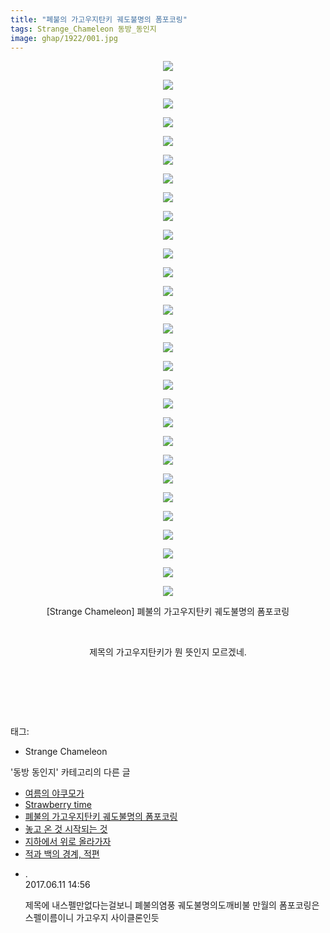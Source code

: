 ```yaml
---
title: "폐불의 가고우지탄키 궤도불명의 폼포코링"
tags: Strange_Chameleon 동방_동인지
image: ghap/1922/001.jpg
---
```

<div class="article">
<p style="text-align: center; clear: none; float: none;"><img src="{{ site.nasurl }}/ghap/1922/001.jpg"/></p>
<p style="text-align: center; clear: none; float: none;"><img src="{{ site.nasurl }}/ghap/1922/002.jpg"/></p>
<p style="text-align: center; clear: none; float: none;"><img src="{{ site.nasurl }}/ghap/1922/003.jpg"/></p>
<p style="text-align: center; clear: none; float: none;"><img src="{{ site.nasurl }}/ghap/1922/004.jpg"/></p>
<p style="text-align: center; clear: none; float: none;"><img src="{{ site.nasurl }}/ghap/1922/005.jpg"/></p>
<p style="text-align: center; clear: none; float: none;"><img src="{{ site.nasurl }}/ghap/1922/006.jpg"/></p>
<p style="text-align: center; clear: none; float: none;"><img src="{{ site.nasurl }}/ghap/1922/007.jpg"/></p>
<p style="text-align: center; clear: none; float: none;"><img src="{{ site.nasurl }}/ghap/1922/008.jpg"/></p>
<p style="text-align: center; clear: none; float: none;"><img src="{{ site.nasurl }}/ghap/1922/009.jpg"/></p>
<p style="text-align: center; clear: none; float: none;"><img src="{{ site.nasurl }}/ghap/1922/010.jpg"/></p>
<p style="text-align: center; clear: none; float: none;"><img src="{{ site.nasurl }}/ghap/1922/011.jpg"/></p>
<p style="text-align: center; clear: none; float: none;"><img src="{{ site.nasurl }}/ghap/1922/012.jpg"/></p>
<p style="text-align: center; clear: none; float: none;"><img src="{{ site.nasurl }}/ghap/1922/013.jpg"/></p>
<p style="text-align: center; clear: none; float: none;"><img src="{{ site.nasurl }}/ghap/1922/014.jpg"/></p>
<p style="text-align: center; clear: none; float: none;"><img src="{{ site.nasurl }}/ghap/1922/015.jpg"/></p>
<p style="text-align: center; clear: none; float: none;"><img src="{{ site.nasurl }}/ghap/1922/016.jpg"/></p>
<p style="text-align: center; clear: none; float: none;"><img src="{{ site.nasurl }}/ghap/1922/017.jpg"/></p>
<p style="text-align: center; clear: none; float: none;"><img src="{{ site.nasurl }}/ghap/1922/018.jpg"/></p>
<p style="text-align: center; clear: none; float: none;"><img src="{{ site.nasurl }}/ghap/1922/019.jpg"/></p>
<p style="text-align: center; clear: none; float: none;"><img src="{{ site.nasurl }}/ghap/1922/020.jpg"/></p>
<p style="text-align: center; clear: none; float: none;"><img src="{{ site.nasurl }}/ghap/1922/021.jpg"/></p>
<p style="text-align: center; clear: none; float: none;"><img src="{{ site.nasurl }}/ghap/1922/022.jpg"/></p>
<p style="text-align: center; clear: none; float: none;"><img src="{{ site.nasurl }}/ghap/1922/023.jpg"/></p>
<p style="text-align: center; clear: none; float: none;"><img src="{{ site.nasurl }}/ghap/1922/024.jpg"/></p>
<p style="text-align: center; clear: none; float: none;"><img src="{{ site.nasurl }}/ghap/1922/025.jpg"/></p>
<p style="text-align: center; clear: none; float: none;"><img src="{{ site.nasurl }}/ghap/1922/026.jpg"/></p>
<p style="text-align: center; clear: none; float: none;"><img src="{{ site.nasurl }}/ghap/1922/027.jpg"/></p>
<p style="text-align: center; clear: none; float: none;"><img src="{{ site.nasurl }}/ghap/1922/028.jpg"/></p>
<p style="text-align: center; clear: none; float: none;"><img src="{{ site.nasurl }}/ghap/1922/029.jpg"/></p>
<p style="text-align: center; clear: none; float: none;">[Strange Chameleon] 폐불의 가고우지탄키 궤도불명의 폼포코링</p>
<p style="text-align: center; clear: none; float: none;"><br/></p>
<p style="text-align: center; clear: none; float: none;">제목의 가고우지탄키가 뭔 뜻인지 모르겠네.</p>
<p style="text-align: center; clear: none; float: none;"><br/></p>
<p style="text-align: center; clear: none; float: none;"><br/></p>
<p><br/></p>
</div><div class="tagTrail">
<p>태그: </p>
<ul>
<li>Strange Chameleon</li>
</ul>
</div><div class="another">
<p>'동방 동인지' 카테고리의 다른 글</p>
<ul>
<li><a href="/2016-08-30-ghap_1924">여름의 야쿠모가</a></li>
<li><a href="/2016-08-30-ghap_1923">Strawberry time</a></li>
<li><a href="/2016-08-30-ghap_1922">폐불의 가고우지탄키 궤도불명의 폼포코링</a></li>
<li><a href="/2016-08-30-ghap_1921">놓고 온 것 시작되는 것</a></li>
<li><a href="/2016-08-30-ghap_1918">지하에서 위로 올라가자</a></li>
<li><a href="/2016-08-29-ghap_1917">적과 백의 경계, 적편</a></li>
</ul>
</div><div class="cb_module cb_fluid">
<div class="cb_wrt cb_profile">
<div class="comment">
<ul>
<li class="cb_thumb_off" id="comment15010806">
<div class="cb_comment_area">
<div class="cb_info_area">
<div class="cb_section">
<span class="cb_nick_name">.</span>
</div>
<div class="cb_section">
<span class="cb_date">2017.06.11 14:56 </span>
</div>
</div>
<div class="cb_dsc_comment">
<p class="cb_dsc">
											제목에 내스펠만없다는걸보니 폐불의염풍 궤도불명의도깨비불 만월의 폼포코링은 스펠이름이니 가고우지 사이클론인듯
										</p>
</div>
</div></li>
</ul>
</div>
</div><!-- commentList close -->
</div>
<br/>
<p id="refer"></p>
<br/>
